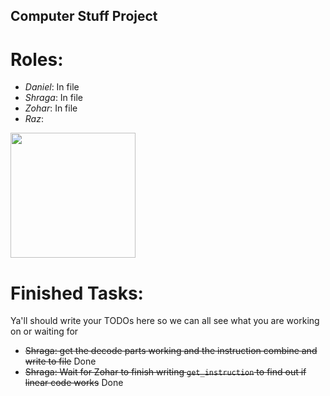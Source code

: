 ## Computer Stuff Project

# Roles:
 - *Daniel*: In file
 - *Shraga*: In file
 - *Zohar*: In file
 - *Raz*: 
<img src="https://upload.wikimedia.org/wikipedia/commons/thumb/8/88/To-Be-Continued_Text_Logo_%28%C3%A0_suivre%29.png/1600px-To-Be-Continued_Text_Logo_%28%C3%A0_suivre%29.png" width="200">

# Finished Tasks:
Ya'll should write your TODOs here so we can all see what you are working on or waiting for
 - ~~Shraga: get the decode parts working and the instruction combine and write to file~~ Done
 - ~~Shraga: Wait for Zohar to finish writing ```get_instruction``` to find out if linear code works~~ Done
 